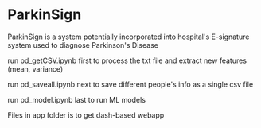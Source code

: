 # ParkinSign
ParkinSign is a system potentially incorporated into hospital's E-signature system used to diagnose Parkinson's Disease 

run pd_getCSV.ipynb first to process the txt file and extract new features (mean, variance)

run pd_saveall.ipynb next to save different people's info as a single csv file

run pd_model.ipynb last to run ML models

Files in app folder is to get dash-based webapp
